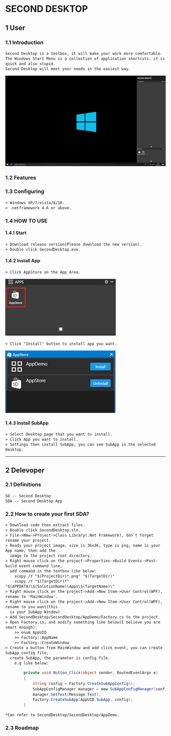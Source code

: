 # SECOND DESKTOP

## 1 User
### 1.1 Introduction
    Second Desktop is a toolbox, it will make your work more comfortable.  
    The Windows Start Menu is a collection of application shortcuts, it is quick and also stupid.  
    Second Desktop will meet your needs in the easiest way.  
<img src="https://raw.githubusercontent.com/Mingxuel/SecondDesktop/master/BlogResource/SecondDesktop.png"/>  
    
### 1.2 Features
  
  
### 1.3 Configuring
    > Windows XP/7/vista/8/10.  
    > .netframework 4.6 or above.  
    
### 1.4 HOW TO USE
#### 1.4.1 Start
    > Download release version(Please download the new version).  
    > Double click SecondDesktop.exe.  
#### 1.4.2 Install App  
    > Click AppStore on the App Area.  
<img src="https://raw.githubusercontent.com/Mingxuel/SecondDesktop/master/BlogResource/AppStore.png"/>
    
    > Click "Install" button to install app you want.  
<img src="https://raw.githubusercontent.com/Mingxuel/SecondDesktop/master/BlogResource/AppStoreMainWindow.png"/>
    
#### 1.4.3 Install SubApp  
    > Select Desktop page that you want to install.  
    > Click App you want to install.  
    > Settings then install SubApp, you can see SubApp in the selected Desktop.  
----
## 2 Delevoper
### 2.1 Definitions
    SD -- Second Desktop  
    SDA -- Second Desktop App  

### 2.2 How to create your first SDA?
    > Download code then extract files.  
    > Double click SecondDesktop.sln.  
    > File->New->Project->Class Library(.Net Framework), don`t forget rename your project.  
    > Ready your project image, size is 36x36, type is png, name is your App name, then add the  
      image to the project root directory.  
    > Right mouse click on the project->Properties->Build Events->Post-build event command line,  
      add command in the textbox like below:  
        xcopy /Y "$(ProjectDir)*.png" "$(TargetDir)"  
        xcopy /Y "$(TargetDir)*" "$(APPDATA)\$(SolutionName)\Apps\$(TargetName)\"  
    > Right mouse click on the project->Add->New Item->User Control(WPF), rename to 'MainWindow'.  
    > Right mouse click on the project->Add->New Item->User Control(WPF), rename to you want(this  
      is your SubApp Window).  
    > Add SecondDesktop/SecondDesktop/AppDemo/Factory.cs to the project.  
    > Open Factory.cs, and modify something like below(I believe you are smart enough):  
        >> enum AppUID  
        >> Factory::AppName  
        >> Factory::CreateWindow  
    > Create a button from MainWindow and add click event, you can create SubApp config file,  
      create SubApp, the parameter is config file.  
        e.g like below:  
```csharp
        private void Button_Click(object sender, RoutedEventArgs e)
        {
            string config = Factory.CreateSubAppConfig();
            SubAppConfigManager manager = new SubAppConfigManager(config);
            manager.SetText(Message.Text);
            Factory.CreateSubApp(AppUID.SubApp, config);
        }
```
    *Can refer to SecondDesktop/SecondDesktop/AppDemo.  

### 2.3 Roadmap

